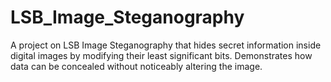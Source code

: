 # LSB_Image_Steganography
A project on LSB Image Steganography that hides secret information inside digital images by modifying their least significant bits. Demonstrates how data can be concealed without noticeably altering the image.
